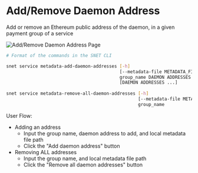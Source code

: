 # Add/Remove Daemon Address

Add or remove an Ethereum public address of the daemon, in a given payment group of a service

![Add/Remove Daemon Address Page](/assets/images/products/AIMarketplace/TUI/ServiceDaemonAddressPage.webp)

```bash
# Format of the commands in the SNET CLI

snet service metadata-add-daemon-addresses [-h]
                                           [--metadata-file METADATA_FILE]
                                           group_name DAEMON ADDRESSES
                                           [DAEMON ADDRESSES ...]
                                           
snet service metadata-remove-all-daemon-addresses [-h]
                                                  [--metadata-file METADATA_FILE]
                                                  group_name
```

User Flow:

* Adding an address
  * Input the group name, daemon address to add, and local metadata file path
  * Click the "Add daemon address" button
* Removing ALL addresses
  * Input the group name, and local metadata file path
  * Click the "Remove all daemon addresses" button
